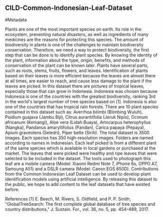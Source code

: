 ## CILD-Common-Indonesian-Leaf-Dataset
#Metadata


Plants are one of the most important species on earth. Its role in the ecosystem, preventing natural disasters, as well as ingredients of many medicines are the reasons for protecting this species. The amount of biodiversity in plants is one of the challenges to maintain biodiversity conservation.
Therefore, we need a way to protect biodiversity, the first step that can be done is to identify plant species. By knowing the identity of the plant, information about the type, origin, benefits, and methods of conservation of the plant can be known later.
Plants have several parts, such as roots, stems, fruits, flowers, and leaves. Identification of plants based on their leaves is more efficient because the leaves are almost there at all times, are easier to reach, and cause less damage to the plant if the leaves are picked.
In this dataset there are pictures of tropical leaves, especially those that can grow in Indonesia. Indonesia was chosen because Indonesia is one of the countries with the greatest biodiversity, ranking 3rd in the world's largest number of tree species based on [1]. Indonesia is also one of the countries that has tropical rain forests. There are 10 plant species contained in this dataset such as: Averrhoa bilimbi (Blimbing Wuluh), Psidium guajava (Jambu Biji), Citrus aurantiifolia (Jeruk Nipis), Ocimum africanum (Kemangi), Aloe vera (Lidah Buaya), Artocarpus heterophyllus (Nangka), Pandanus amaryllifolius (Pandan), Carica papaya (Pepaya), Apium graveolens (Seledri), Piper betle (Sirih). The total dataset is 3500 images. Each species has 350 high-resolution images. Folders are named according to names in Indonesian.
Each leaf picked is from a different plant of the same species which is available in local gardens or purchased at the market. The leaves that were picked were healthy and ripe leaves that were selected to be included in the dataset. The tools used to photograph this leaf are a mobile camera (Model: Xiaomi Redmi Note 7, iPhone 6s, OPPO A7, Samsung A51) and a DSLR camera (Model: Canon EOS 650D).
Contributions from the Common Indonesian Leaf Dataset can be used to develop plant identification models using artificial intelligence. By releasing this dataset to the public, we hope to add content to the leaf datasets that have existed before.


References
[1]	E. Beech, M. Rivers, S. Oldfield, and P. P. Smith, “GlobalTreeSearch: The first complete global database of tree species and country distributions,” J. Sustain. For., vol. 36, no. 5, pp. 454–489, 2017.
